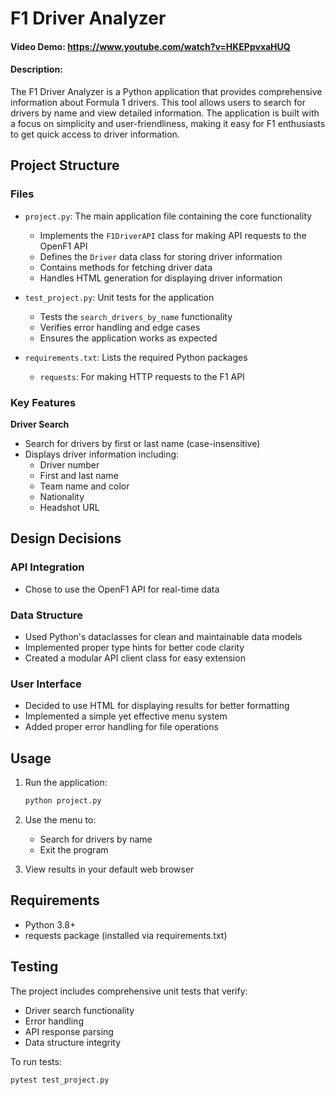 # F1 Driver Analyzer

#### Video Demo: https://www.youtube.com/watch?v=HKEPpvxaHUQ

#### Description:

The F1 Driver Analyzer is a Python application that provides comprehensive information about Formula 1 drivers. This tool allows users to search for drivers by name and view detailed information. The application is built with a focus on simplicity and user-friendliness, making it easy for F1 enthusiasts to get quick access to driver information.

## Project Structure

### Files

- `project.py`: The main application file containing the core functionality
  - Implements the `F1DriverAPI` class for making API requests to the OpenF1 API
  - Defines the `Driver` data class for storing driver information
  - Contains methods for fetching driver data
  - Handles HTML generation for displaying driver information

- `test_project.py`: Unit tests for the application
  - Tests the `search_drivers_by_name` functionality
  - Verifies error handling and edge cases
  - Ensures the application works as expected

- `requirements.txt`: Lists the required Python packages
  - `requests`: For making HTTP requests to the F1 API

### Key Features

   **Driver Search**
   - Search for drivers by first or last name (case-insensitive)
   - Displays driver information including:
     - Driver number
     - First and last name
     - Team name and color
     - Nationality
     - Headshot URL

## Design Decisions

### API Integration
- Chose to use the OpenF1 API for real-time data

### Data Structure
- Used Python's dataclasses for clean and maintainable data models
- Implemented proper type hints for better code clarity
- Created a modular API client class for easy extension

### User Interface
- Decided to use HTML for displaying results for better formatting
- Implemented a simple yet effective menu system
- Added proper error handling for file operations

## Usage

1. Run the application:
   ```bash
   python project.py
   ```

2. Use the menu to:
   - Search for drivers by name
   - Exit the program

3. View results in your default web browser

## Requirements

- Python 3.8+
- requests package (installed via requirements.txt)

## Testing

The project includes comprehensive unit tests that verify:
- Driver search functionality
- Error handling
- API response parsing
- Data structure integrity

To run tests:
```bash
pytest test_project.py